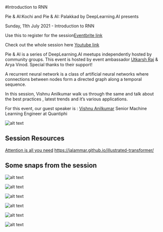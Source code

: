 #Introduction to RNN

Pie & AI:Kochi and Pie & AI: Palakkad by DeepLearning.AI presents 

Sunday, 11th July 2021 - Introduction to RNN


Use this to register for the session[Eventbrite link](https://bit.ly/IntrotoRNN)

Check out the whole session here [Youtube link](https://www.youtube.com/channel/UCuXvJwbgrDRAhk17A56WHwA)

Pie & AI is a series of DeepLearning.AI meetups independently hosted by community groups. This event is hosted by event ambassador [Utkarsh Raj](https://voldemortuk.github.io) & Arya Vinod. Special thanks to their support!

A recurrent neural network is a class of artificial neural networks where connections between nodes form a directed graph along a temporal sequence. 

In this session, Vishnu Anilkumar walk us through the same and talk about the best practices , latest trends and it’s various applications.


For this event, our guest speaker is :
[Vishnu Anilkumar](https://www.linkedin.com/in/vishnuverse/) Senior Machine Learning Engineer at Quantiphi

![alt text](https://github.com/voldemortuk/Pie-AI-Sessions/blob/main/Introduction%20to%20RNN/Session_RNN.jpeg)


## Session Resources 

[Attention is all you need](https://arxiv.org/pdf/1706.03762.pdf)
 https://jalammar.github.io/illustrated-transformer/

## Some snaps from the session

![alt text](https://github.com/voldemortuk/Pie-AI-Sessions/blob/main/Introduction%20to%20RNN/first.png)


![alt text](https://github.com/voldemortuk/Pie-AI-Sessions/blob/main/Introduction%20to%20RNN/second.png)


![alt text](https://github.com/voldemortuk/Pie-AI-Sessions/blob/main/Introduction%20to%20RNN/third.png)

![alt text](https://github.com/voldemortuk/Pie-AI-Sessions/blob/main/Introduction%20to%20RNN/fourth.png)

![alt text](https://github.com/voldemortuk/Pie-AI-Sessions/blob/main/Introduction%20to%20RNN/fifth.png)

![alt text](https://github.com/voldemortuk/Pie-AI-Sessions/blob/main/Introduction%20to%20RNN/sixth.png)
